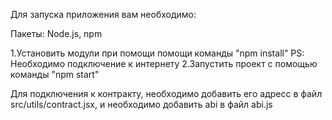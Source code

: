 

Для запуска приложения вам необходимо:

Пакеты: Node.js, npm

1.Установить модули при помощи помощи команды "npm install" PS: Необходимо подключение к интернету
2.Запустить проект с помощью команды "npm start"

Для подключения к контракту, необходимо добавить его адресс в файл src/utils/contract.jsx, и необходимо добавить abi в файл abi.js


